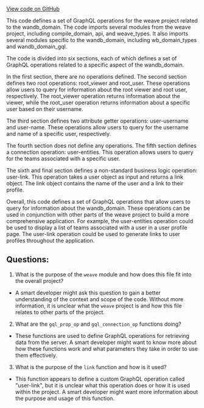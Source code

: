 [View code on GitHub](https://github.com/wandb/weave/weave/ops_domain/user_ops.py)

This code defines a set of GraphQL operations for the weave project related to the wandb_domain. The code imports several modules from the weave project, including compile_domain, api, and weave_types. It also imports several modules specific to the wandb_domain, including wb_domain_types and wandb_domain_gql.

The code is divided into six sections, each of which defines a set of GraphQL operations related to a specific aspect of the wandb_domain.

In the first section, there are no operations defined. The second section defines two root operations: root_viewer and root_user. These operations allow users to query for information about the root viewer and root user, respectively. The root_viewer operation returns information about the viewer, while the root_user operation returns information about a specific user based on their username.

The third section defines two attribute getter operations: user-username and user-name. These operations allow users to query for the username and name of a specific user, respectively.

The fourth section does not define any operations. The fifth section defines a connection operation: user-entities. This operation allows users to query for the teams associated with a specific user.

The sixth and final section defines a non-standard business logic operation: user-link. This operation takes a user object as input and returns a link object. The link object contains the name of the user and a link to their profile.

Overall, this code defines a set of GraphQL operations that allow users to query for information about the wandb_domain. These operations can be used in conjunction with other parts of the weave project to build a more comprehensive application. For example, the user-entities operation could be used to display a list of teams associated with a user in a user profile page. The user-link operation could be used to generate links to user profiles throughout the application.
## Questions: 
 1. What is the purpose of the `weave` module and how does this file fit into the overall project?
- A smart developer might ask this question to gain a better understanding of the context and scope of the code. Without more information, it is unclear what the `weave` project is and how this file relates to other parts of the project.

2. What are the `gql_prop_op` and `gql_connection_op` functions doing?
- These functions are used to define GraphQL operations for retrieving data from the server. A smart developer might want to know more about how these functions work and what parameters they take in order to use them effectively.

3. What is the purpose of the `link` function and how is it used?
- This function appears to define a custom GraphQL operation called "user-link", but it is unclear what this operation does or how it is used within the project. A smart developer might want more information about the purpose and usage of this function.